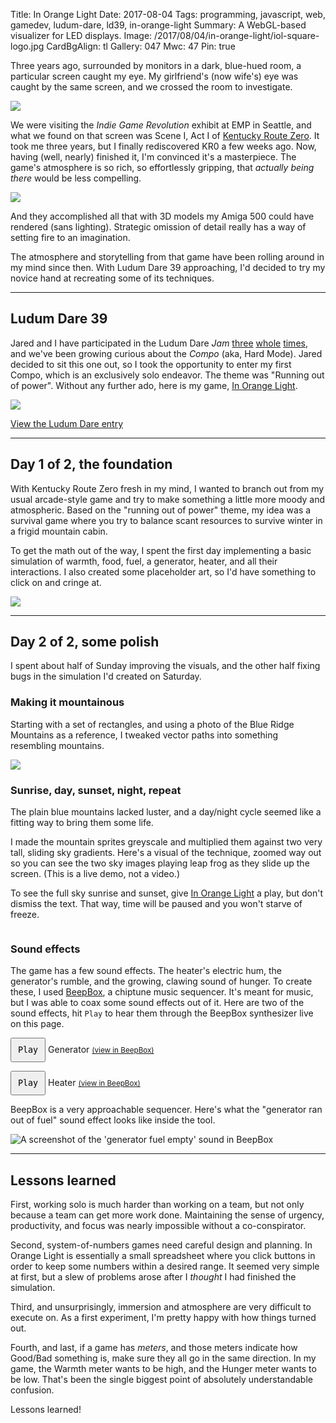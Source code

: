 Title: In Orange Light
Date: 2017-08-04
Tags: programming, javascript, web, gamedev, ludum-dare, ld39, in-orange-light
Summary: A WebGL-based visualizer for LED displays.
Image: /2017/08/04/in-orange-light/iol-square-logo.jpg
CardBgAlign: tl
Gallery: 047
Mwc: 47
Pin: true

Three years ago, surrounded by monitors in a dark, blue-hued room, a particular screen caught my eye.  My girlfriend's (now wife's) eye was caught by the same screen, and we crossed the room to investigate.

<img src="{attach}kr0-emp.jpg">

We were visiting the *Indie Game Revolution* exhibit at EMP in Seattle, and what we found on that screen was Scene I, Act I of [Kentucky Route Zero][kr0].  It took me three years, but I finally rediscovered KR0 a few weeks ago.  Now, having (well, nearly) finished it, I'm convinced it's a masterpiece.  The game's atmosphere is so rich, so effortlessly gripping, that *actually being there* would be less compelling.

<img src="{attach}kr0.jpg">

And they accomplished all that with 3D models my Amiga 500 could have rendered (sans lighting).  Strategic omission of detail really has a way of setting fire to an imagination.

The atmosphere and storytelling from that game have been rolling around in my mind since then.  With Ludum Dare 39 approaching, I'd decided to try my novice hand at recreating some of its techniques.

---

## Ludum Dare 39

Jared and I have participated in the Ludum Dare *Jam* [three][ld35] [whole][ld37] [times][ld38], and we've been growing curious about the *Compo* (aka, Hard Mode).  Jared decided to sit this one out, so I took the opportunity to enter my first Compo, which is an exclusively solo endeavor.  The theme was "Running out of power".  Without any further ado, here is my game, [In Orange Light][iol].

<img src="{attach}in-orange-light-scenery.jpg">

[View the Ludum Dare entry][ldiol]

---

## Day 1 of 2, the foundation

With Kentucky Route Zero fresh in my mind, I wanted to branch out from my usual arcade-style game and try to make something a little more moody and atmospheric.  Based on the "running out of power" theme, my idea was a survival game where you try to balance scant resources to survive winter in a frigid mountain cabin.

To get the math out of the way, I spent the first day implementing a basic simulation of warmth, food, fuel, a generator, heater, and all their interactions.  I also created some placeholder art, so I'd have something to click on and cringe at.

<img src="{attach}placeholder-art.png">

---

## Day 2 of 2, some polish

I spent about half of Sunday improving the visuals, and the other half fixing bugs in the simulation I'd created on Saturday.

### Making it mountainous

Starting with a set of rectangles, and using a photo of the Blue Ridge Mountains as a reference, I tweaked vector paths into something resembling mountains.

<img src="{attach}making-mountains.gif">

### Sunrise, day, sunset, night, repeat

<style type="text/css" rel="stylesheet">
---

#iol-sky-demo {
    float: right;
    padding-left: 20px;
    pointer-events: none;
}
@media (max-width: 600px) {
    #iol-sky-demo {
        float: none;
    }
    #iol-sky-demo canvas {
        margin: 0 auto;
    }
}
.clearfix:after {
    content: "";
    display: table;
    clear: both;
}
</style>

The plain blue mountains lacked luster, and a day/night cycle seemed like a fitting way to bring them some life.

<div id="iol-sky-demo"></div>

I made the mountain sprites greyscale and multiplied them against two very tall, sliding sky gradients.  Here's a visual of the technique, zoomed way out so you can see the two sky images playing leap frog as they slide up the screen. (This is a live demo, not a video.)

To see the full sky sunrise and sunset, give [In Orange Light][iol] a play, but don't dismiss the text.  That way, time will be paused and you won't starve of freeze.

<div class="clearfix"></div>

### Sound effects

The game has a few sound effects.  The heater's electric hum, the generator's rumble, and the growing, clawing sound of hunger.  To create these, I used [BeepBox][bbox], a chiptune music sequencer.  It's meant for music, but I was able to coax some sound effects out of it.  Here are two of the sound effects, hit `Play` to hear them through the BeepBox synthesizer live on this page.

<div id="sfx">
    <p>
        <button id="generator">Play</button> Generator  <small><a href="http://beepbox.co/#5s7k0l00e00t7m1a7g00j0i1r1w81445111f30222000d11000101c00023000h40000000v20214050o3000b8p1xkNVAWE6CCIdttddsB1xkn3qmrx-GabxL0">(view in BeepBox)</a></small>
    </p>
    <p>
        <button id="heater">Play</button> Heater  <small><a href="http://beepbox.co/#5s7k0l00e00t7m1a7g00j0i1r1w81445111f30222000d11000101c00023000h40000000v20214050o3000bgp1xkNVAWE6CCIdttddsB1xkn3qmrx-GabxL0">(view in BeepBox)</a></small>
    </p>
</div>

BeepBox is a very approachable sequencer.  Here's what the "generator ran out of fuel" sound effect looks like inside the tool.

<img src="{attach}generator-off.png" alt="A screenshot of the 'generator fuel empty' sound in BeepBox">

<style>
    #sfx button {
        padding: 10px;
        text-align: center;
        font-family: monospace;
    }
</style>

<script src="{attach}beepbox_synth.js"></script>
<script>
    var generator = new beepbox.Synth("5s7k0l00e00t7m1a7g00j0i1r1w81445111f30222000d11000101c00023000h40000000v20214050o3000b8p1xkNVAWE6CCIdttddsB1xkn3qmrx-GabxL0");
    var heater = new beepbox.Synth("5s7k0l00e00t7m1a7g00j0i1r1w81445111f30222000d11000101c00023000h40000000v20214050o3000bgp1xkNVAWE6CCIdttddsB1xkn3qmrx-GabxL0");

    var genEl = document.querySelector('#generator');
    var heatEl = document.querySelector('#heater');

    genEl.addEventListener('click', function () {
        if (generator.playing) {
            genEl.classList.remove('on');
            genEl.textContent = 'Play ';
            generator.pause();
        }
        else {
            genEl.classList.add('on');
            genEl.textContent = 'Pause';
            generator.play();
        }
    });
    heatEl.addEventListener('click', function () {
        if (heater.playing) {
            heatEl.classList.remove('on');
            heatEl.textContent = 'Play ';
            heater.pause();
        }
        else {
            heatEl.classList.add('on');
            heatEl.textContent = 'Pause';
            heater.play();
        }
    });
</script>

---

## Lessons learned

First, working solo is much harder than working on a team, but not only because a team can get more work done.  Maintaining the sense of urgency, productivity, and focus was nearly impossible without a co-conspirator.

Second, system-of-numbers games need careful design and planning.  In Orange Light is essentially a small spreadsheet where you click buttons in order to keep some numbers within a desired range.  It seemed very simple at first, but a slew of problems arose after I *thought* I had finished the simulation.

Third, and unsurprisingly, immersion and atmosphere are very difficult to execute on.  As a first experiment, I'm pretty happy with how things turned out.

Fourth, and last, if a game has *meters*, and those meters indicate how Good/Bad something is, make sure they all go in the same direction.  In my game, the Warmth meter wants to be high, and the Hunger meter wants to be low.  That's been the single biggest point of absolutely understandable confusion.

Lessons learned!

<!-- IOL sky demo -->
<script src="https://cdnjs.cloudflare.com/ajax/libs/lodash.js/4.17.4/lodash.min.js"></script>
<script src="https://cdnjs.cloudflare.com/ajax/libs/phaser-ce/2.8.2/phaser.min.js"></script>
<script src="https://cdnjs.cloudflare.com/ajax/libs/es6-promise/4.1.1/es6-promise.min.js"></script>
<script src="https://cdnjs.cloudflare.com/ajax/libs/fetch/2.0.3/fetch.min.js"></script>
<script src="{attach}lib/phaser-state-transition-plugin.min.js"></script>
<script src="{attach}js/config.js"></script>
<script src="{attach}js/sim.js"></script>
<script src="{attach}js/states/boot.js"></script>
<script src="{attach}js/states/preload.js"></script>
<script src="{attach}js/states/menu.js"></script>
<script src="{attach}js/states/play.js"></script>
<script src="{attach}js/game.js"></script>
<script src="{attach}js/main.js"></script>
<!-- /IOL sky demo -->

<img hidden src="{attach}images/big/loading-bar.png">
<img hidden src="{attach}images/sky.png">
<img hidden src="{attach}images/mountain.png">
<img hidden src="{attach}images/mountain1.png">
<img hidden src="{attach}images/mountain2.png">
<img hidden src="{attach}images/mountain3.png">
<img hidden src="{attach}images/mountain4.png">
<img hidden src="{attach}iol-square-logo.jpg">

[kr0]: http://kentuckyroutezero.com/
[iol]: http://scripta.co/in-orange-light/
[ldiol]: https://ldjam.com/events/ludum-dare/39/in-orange-light
[jared]: https://twitter.com/caramelcode
[ld35]: http://ludumdare.com/compo/ludum-dare-35/?action=preview&uid=91554
[ld37]: http://ludumdare.com/compo/ludum-dare-37/?action=preview&uid=91554
[ld38]: https://ldjam.com/events/ludum-dare/38/pity-about-earth
[bbox]: http://beepbox.co
